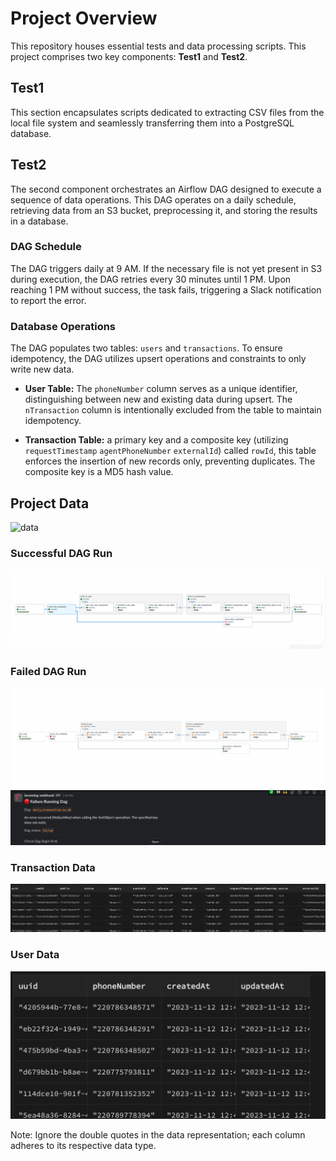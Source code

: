 # Project Overview
This repository houses essential tests and data processing scripts. This project comprises two key components: **Test1** and **Test2**.

## Test1
This section encapsulates scripts dedicated to extracting CSV files from the local file system and seamlessly transferring them into a PostgreSQL database.

## Test2
The second component orchestrates an Airflow DAG designed to execute a sequence of data operations. This DAG operates on a daily schedule, retrieving data from an S3 bucket, preprocessing it, and storing the results in a database.

### DAG Schedule
The DAG triggers daily at 9 AM. If the necessary file is not yet present in S3 during execution, the DAG retries every 30 minutes until 1 PM. Upon reaching 1 PM without success, the task fails, triggering a Slack notification to report the error.

### Database Operations
The DAG populates two tables: `users` and `transactions`. To ensure idempotency, the DAG utilizes upsert operations and constraints to only write new data. 

- **User Table:** The `phoneNumber` column serves as a unique identifier, distinguishing between new and existing data during upsert. The `nTransaction` column is intentionally excluded from the table to maintain idempotency.

- **Transaction Table:** 
 a primary key and a composite key (utilizing `requestTimestamp` `agentPhoneNumber` `externalId`) called `rowId`, this table enforces the insertion of new records only, preventing duplicates. The composite key is a MD5 hash value.

## Project Data
![data](https://github.com/Mide-clp/Operata-playground-/assets/93950989/7e9aa737-69b0-497a-8d9b-5e7f84ad7e5b)


### Successful DAG Run
![Successful DAG Run](./doc/success_dag.png)

### Failed DAG Run
![Failed DAG Run](./doc/failed_dag.png)
![Slack Notification](./doc/slack_dag_notify.png)

### Transaction Data
![Transaction Data](./doc/data_transaction.png)

### User Data
![User Data](./doc/data_user.png)

Note: Ignore the double quotes in the data representation; each column adheres to its respective data type.
